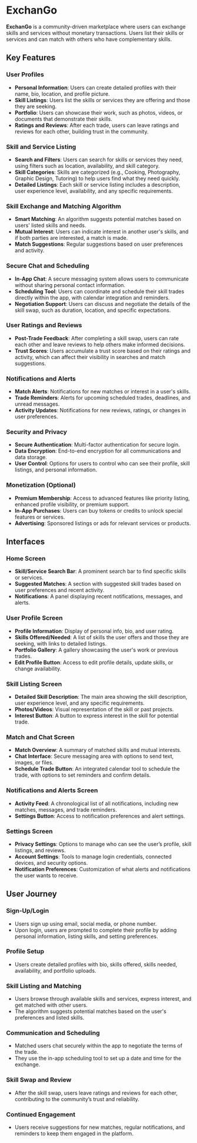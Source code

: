 # ExchanGo

**ExchanGo** is a community-driven marketplace where users can exchange skills and services without monetary transactions. Users list their skills or services and can match with others who have complementary skills.

## Key Features

### User Profiles

- **Personal Information**: Users can create detailed profiles with their name, bio, location, and profile picture.
- **Skill Listings**: Users list the skills or services they are offering and those they are seeking.
- **Portfolio**: Users can showcase their work, such as photos, videos, or documents that demonstrate their skills.
- **Ratings and Reviews**: After each trade, users can leave ratings and reviews for each other, building trust in the community.

### Skill and Service Listing

- **Search and Filters**: Users can search for skills or services they need, using filters such as location, availability, and skill category.
- **Skill Categories**: Skills are categorized (e.g., Cooking, Photography, Graphic Design, Tutoring) to help users find what they need quickly.
- **Detailed Listings**: Each skill or service listing includes a description, user experience level, availability, and any specific requirements.

### Skill Exchange and Matching Algorithm

- **Smart Matching**: An algorithm suggests potential matches based on users' listed skills and needs.
- **Mutual Interest**: Users can indicate interest in another user's skills, and if both parties are interested, a match is made.
- **Match Suggestions**: Regular suggestions based on user preferences and activity.

### Secure Chat and Scheduling

- **In-App Chat**: A secure messaging system allows users to communicate without sharing personal contact information.
- **Scheduling Tool**: Users can coordinate and schedule their skill trades directly within the app, with calendar integration and reminders.
- **Negotiation Support**: Users can discuss and negotiate the details of the skill swap, such as duration, location, and specific expectations.

### User Ratings and Reviews

- **Post-Trade Feedback**: After completing a skill swap, users can rate each other and leave reviews to help others make informed decisions.
- **Trust Scores**: Users accumulate a trust score based on their ratings and activity, which can affect their visibility in searches and match suggestions.

### Notifications and Alerts

- **Match Alerts**: Notifications for new matches or interest in a user's skills.
- **Trade Reminders**: Alerts for upcoming scheduled trades, deadlines, and unread messages.
- **Activity Updates**: Notifications for new reviews, ratings, or changes in user preferences.

### Security and Privacy

- **Secure Authentication**: Multi-factor authentication for secure login.
- **Data Encryption**: End-to-end encryption for all communications and data storage.
- **User Control**: Options for users to control who can see their profile, skill listings, and personal information.

### Monetization (Optional)

- **Premium Membership**: Access to advanced features like priority listing, enhanced profile visibility, or premium support.
- **In-App Purchases**: Users can buy tokens or credits to unlock special features or services.
- **Advertising**: Sponsored listings or ads for relevant services or products.

## Interfaces

### Home Screen

- **Skill/Service Search Bar**: A prominent search bar to find specific skills or services.
- **Suggested Matches**: A section with suggested skill trades based on user preferences and recent activity.
- **Notifications**: A panel displaying recent notifications, messages, and alerts.

### User Profile Screen

- **Profile Information**: Display of personal info, bio, and user rating.
- **Skills Offered/Needed**: A list of skills the user offers and those they are seeking, with links to detailed listings.
- **Portfolio Gallery**: A gallery showcasing the user's work or previous trades.
- **Edit Profile Button**: Access to edit profile details, update skills, or change availability.

### Skill Listing Screen

- **Detailed Skill Description**: The main area showing the skill description, user experience level, and any specific requirements.
- **Photos/Videos**: Visual representation of the skill or past projects.
- **Interest Button**: A button to express interest in the skill for potential trade.

### Match and Chat Screen

- **Match Overview**: A summary of matched skills and mutual interests.
- **Chat Interface**: Secure messaging area with options to send text, images, or files.
- **Schedule Trade Button**: An integrated calendar tool to schedule the trade, with options to set reminders and confirm details.

### Notifications and Alerts Screen

- **Activity Feed**: A chronological list of all notifications, including new matches, messages, and trade reminders.
- **Settings Button**: Access to notification preferences and alert settings.

### Settings Screen

- **Privacy Settings**: Options to manage who can see the user’s profile, skill listings, and reviews.
- **Account Settings**: Tools to manage login credentials, connected devices, and security options.
- **Notification Preferences**: Customization of what alerts and notifications the user wants to receive.

## User Journey

### Sign-Up/Login

- Users sign up using email, social media, or phone number.
- Upon login, users are prompted to complete their profile by adding personal information, listing skills, and setting preferences.

### Profile Setup

- Users create detailed profiles with bio, skills offered, skills needed, availability, and portfolio uploads.

### Skill Listing and Matching

- Users browse through available skills and services, express interest, and get matched with other users.
- The algorithm suggests potential matches based on the user's preferences and listed skills.

### Communication and Scheduling

- Matched users chat securely within the app to negotiate the terms of the trade.
- They use the in-app scheduling tool to set up a date and time for the exchange.

### Skill Swap and Review

- After the skill swap, users leave ratings and reviews for each other, contributing to the community’s trust and reliability.

### Continued Engagement

- Users receive suggestions for new matches, regular notifications, and reminders to keep them engaged in the platform.